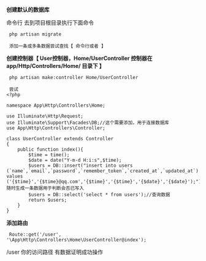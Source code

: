 **创建默认的数据库**

命令行 去到项目根目录执行下面命令

```
 php artisan migrate

 添加一条或多条数据尝试查找【 命令行或者 】
```

**创建控制器【 User控制器，Home/UserController 控制器在 app/Http/Controllers/Home/ 目录下 】**

     php artisan make:controller Home/UserController

     尝试
    <?php

    namespace App\Http\Controllers\Home;

    use Illuminate\Http\Request;
    use Illuminate\Support\Facades\DB;//这个需要添加，用于连接数据库
    use App\Http\Controllers\Controller;

    class UserController extends Controller
    {
        public function index(){
            $time = time();
            $date = date("Y-m-d H:i:s",$time);
            $users = DB::insert("insert into users (`name`,`email`,`password`,`remember_token`,`created_at`,`updated_at`) values ('{$time}','{$time}@qq.com','{$time}','{$time}','{$date}','{$date}');");//随时生成一条数据用于判断会否已写入
            $users = DB::select('select * from users');//查询数据
            return $users;
        }
    }

**添加路由**

```
 Route::get('/user', '\App\Http\Controllers\Home\UserController@index');
```

/user  你的访问路径 有数据证明成功操作

